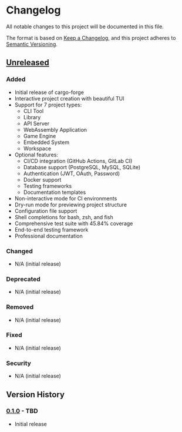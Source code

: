 # Changelog

All notable changes to this project will be documented in this file.

The format is based on [Keep a Changelog](https://keepachangelog.com/en/1.0.0/),
and this project adheres to [Semantic Versioning](https://semver.org/spec/v2.0.0.html).

## [Unreleased]

### Added
- Initial release of cargo-forge
- Interactive project creation with beautiful TUI
- Support for 7 project types:
  - CLI Tool
  - Library
  - API Server
  - WebAssembly Application
  - Game Engine
  - Embedded System
  - Workspace
- Optional features:
  - CI/CD integration (GitHub Actions, GitLab CI)
  - Database support (PostgreSQL, MySQL, SQLite)
  - Authentication (JWT, OAuth, Password)
  - Docker support
  - Testing frameworks
  - Documentation templates
- Non-interactive mode for CI environments
- Dry-run mode for previewing project structure
- Configuration file support
- Shell completions for bash, zsh, and fish
- Comprehensive test suite with 45.84% coverage
- End-to-end testing framework
- Professional documentation

### Changed
- N/A (initial release)

### Deprecated
- N/A (initial release)

### Removed
- N/A (initial release)

### Fixed
- N/A (initial release)

### Security
- N/A (initial release)

## Version History

### [0.1.0] - TBD
- Initial release

[Unreleased]: https://github.com/yourusername/cargo-forge/compare/v0.1.0...HEAD
[0.1.0]: https://github.com/yourusername/cargo-forge/releases/tag/v0.1.0